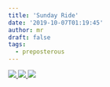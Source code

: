```yaml
---
title: 'Sunday Ride'
date: '2019-10-07T01:19:45'
author: mr
draft: false
tags:
  - preposterous
---
```

[ ![](/assets/3-image1.jpeg) ](assets/3-image1.jpeg) [
![](/assets/3-image2.jpeg) ](assets/3-image2.jpeg) [
![](/assets/3-image3.jpeg) ](assets/3-image3.jpeg)

